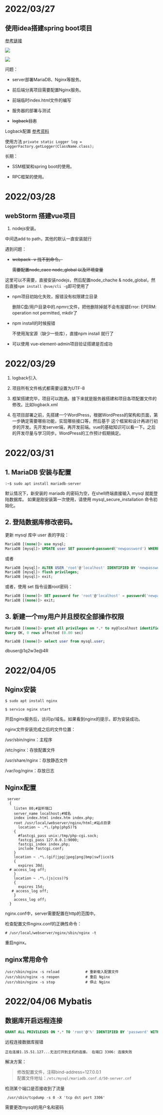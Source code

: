 # 2022/03/27

## 使用idea搭建spring boot项目

[参考链接](https://www.cnblogs.com/ohuo/p/12232527.html)


![](./images/1.png)

![](./images/2.png)

问题：
* server部署MariaDB、Nginx等服务。

* 前后端分离项目需要配置Nginx服务。

* 前端临时index.html文件的编写

* 服务器的部署与测试

* ~~logback日志~~

Logback配置
[参考资料](https://liyan.blog.csdn.net/article/details/79036447?spm=1001.2101.3001.6650.1&utm_medium=distribute.pc_relevant.none-task-blog-2%7Edefault%7ECTRLIST%7ERate-1.pc_relevant_default&depth_1-utm_source=distribute.pc_relevant.none-task-blog-2%7Edefault%7ECTRLIST%7ERate-1.pc_relevant_default&utm_relevant_index=2)

使用方法
`private static Logger log = LoggerFactory.getLogger(ClassName.class);`



长期：

* SSM框架和spring boot的使用。

* RPC框架的使用。

# 2022/03/28

## webStorm 搭建vue项目

1. nodejs安装。

中间选add to path，其他的默认一直安装就行

遇到问题：

* ~~webpack -v 找不到命令。~~

  ~~需要配置node_cace node_global 以及环境变量~~

这里可以不需要，直接安装nodejs，然后配置node_chache & node_global，然后直接`npm install @vue/cli -g`即可使用了

* npm项目初始化失败，报错没有权限建立目录

  删除C盘/用户目录中的.npmrc文件，把他删除掉就不会有报错Error: EPERM: operation not permitted, mkdir了

* npm install的时候报错

    不使用淘宝源（缺少一些库），直接npm install 就行了

* 可以使用 vue-element-admin项目验证搭建是否成功


# 2022/03/29

1. logback引入

2. 项目所有文件格式都需要设置为UTF-8

3. 框架搭建完毕，项目可以跑通。接下来就是服务器搭建和项目各项配置文件的修改。比如logback.xml

4. 在项目部署之前，先搭建一个WordPress，根据WordPress的架构和页面，第一步确定需要哪些功能，实现哪些接口等，然后基于
这个框架和设计再进行初步的开发。先开发server端，再开发前端。vue的基础知识可以看一下。之后的开发尽量与学习同步。WordPress的工作预计假期搞定。

# 2022/03/31

## 1. MariaDB 安装与配置
```shell
:~$ sudo apt install mariadb-server
```
默认情况下，新安装的 mariadb 的密码为空，在shell终端直接输入 mysql 就能登陆数据库。
如果是刚安装第一次使用，请使用 mysql_secure_installation 命令初始化。

## 2. 登陆数据库修改密码。

 更新 mysql 库中 user 表的字段：
```sql
MariaDB [(none)]> use mysql;  
MariaDB [mysql]> UPDATE user SET password=password('newpassword') WHERE user='root';
```
或者
```sql
MariaDB [mysql]> ALTER USER 'root'@'localhost' IDENTIFIED BY 'newpassword';
MariaDB [mysql]> flush privileges;  
MariaDB [mysql]> exit;
```
或者，使用 set 指令设置root密码：
```sql
MariaDB [(none)]> SET password for 'root'@'localhost' = password('newpassword');  
MariaDB [(none)]> exit; 
```


## 3. 新建一个my用户并且授权全部操作权限

```sql
MariaDB [(none)]> grant all privileges on *.* to my@localhost identified by '123456';
Query OK, 0 rows affected (0.00 sec)

MariaDB [(none)]> select user from mysql.user;
```

dbuser@1q2w3e@4R

# 2022/04/05

## Nginx安装

```shell
$ sudo apt install nginx

$ service nginx start  
```

开启nginx服务后，访问ip/域名，如果看到nginx的提示，即为安装成功。

nginx文件安装完成之后的文件位置：

/usr/sbin/nginx：主程序

/etc/nginx：存放配置文件

/usr/share/nginx：存放静态文件

/var/log/nginx：存放日志

## Nginx配置

```editorconfig
 server
  {
    listen 80;#监听端口
    server_name localhost;#域名
    index index.html index.htm index.php;
    root /usr/local/webserver/nginx/html;#站点目录
      location ~ .*\.(php|php5)?$
    {
      #fastcgi_pass unix:/tmp/php-cgi.sock;
      fastcgi_pass 127.0.0.1:9000;
      fastcgi_index index.php;
      include fastcgi.conf;
    }
    location ~ .*\.(gif|jpg|jpeg|png|bmp|swf|ico)$
    {
      expires 30d;
  # access_log off;
    }
    location ~ .*\.(js|css)?$
    {
      expires 15d;
   # access_log off;
    }
    access_log off;
  }
```

nginx.conf中，server需要配置在http的范围中。

检查配置文件nginx.conf的正确性命令：

```shell
# /usr/local/webserver/nginx/sbin/nginx -t
```

重启nginx。

## nginx常用命令

```shell
/usr/sbin/nginx -s reload            # 重新载入配置文件
/usr/sbin/nginx -s reopen            # 重启 Nginx
/usr/sbin/nginx -s stop              # 停止 Nginx
```

# 2022/04/06 Mybatis

## 数据库开启远程连接

```sql
GRANT ALL PRIVILEGES ON *.* TO 'root'@'%' IDENTIFIED BY 'password' WITH GRANT OPTION;
```

远程连接数据库报错
```
正在连接1.15.51.127...无法打开到主机的连接。 在端口 3306: 连接失败
```
解决方案：
>修改配置文件，注释bind-address=127.0.0.1 \
>配置文件地址：`/etc/mysql/mariadb.conf.d/50-server.cnf`

检测某个端口是否接收到了流量
```shell
 /usr/sbin/tcpdump -s 0 -X 'tcp dst port 3306'
```

需要更改mysql的用户名和密码